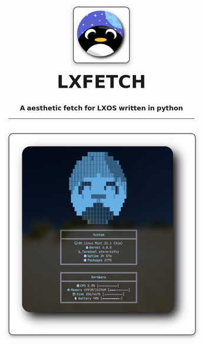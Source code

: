 <div align="center">
  <img 
    src="https://raw.githubusercontent.com/LearnixOS/learnixos.github.io/refs/heads/main/assets/images/logo.png" 
    alt="LXSH Logo" 
    width="150" 
    style="display: block; margin: 0 auto; border: 2px solid #555; border-radius: 12px; box-shadow: 0 4px 10px rgba(0, 0, 0, 0.3);"
  >
</div>

<div align="center">
  <h1 style="font-size: 48px; margin-top: 20px;">
    <a href="https://learnixos.github.io/" style="text-decoration: none; color: inherit;">
      𝗟𝗫𝗙𝗘𝗧𝗖𝗛
    </a>
  </h1>
  <p style="font-size: 18px; margin-top: 10px;">
  𝗔 𝗮𝗲𝘀𝘁𝗵𝗲𝘁𝗶𝗰 𝗳𝗲𝘁𝗰𝗵 𝗳𝗼𝗿 𝗟𝗫𝗢𝗦 𝘄𝗿𝗶𝘁𝘁𝗲𝗻 𝗶𝗻 𝗽𝘆𝘁𝗵𝗼𝗻  
  </p>
</div>

---

<h1>
  <img src="assets/lxfetch.png" align="center" alt="Preview" width="650" style="display: inline-block; margin: 0; border: 2px solid #555; border-radius: 12px; box-shadow: 0 4px 10px rgba(0, 0, 0, 0.3);">
</h1>
